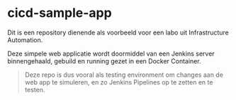 # cicd-sample-app

Dit is een repository dienende als voorbeeld voor een labo uit Infrastructure Automation. 

Deze simpele web applicatie wordt doormiddel van een Jenkins server binnengehaald, gebuild en running gezet in een Docker Container.

>Deze repo is dus vooral als testing environment om changes aan de web app te simuleren, en zo Jenkins Pipelines op te zetten en te testen.

